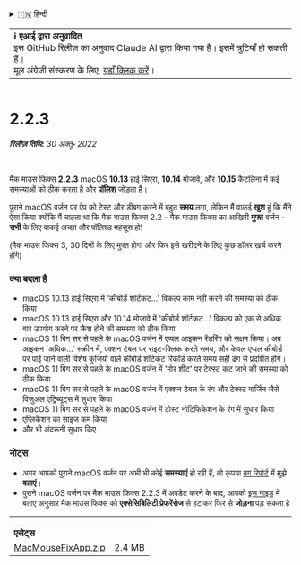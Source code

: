 <details>
<summary>🇮🇳 हिन्दी</summary>

[🇬🇧 English (GitHub)](https://github.com/noah-nuebling/mac-mouse-fix/releases/tag/2.2.3)\
[🇦🇩 Català](https://redirect.macmousefix.com/?target=mmf-release&tag=2.2.3&locale=ca)\
[🇩🇪 Deutsch](https://redirect.macmousefix.com/?target=mmf-release&tag=2.2.3&locale=de)\
[🇪🇸 Español](https://redirect.macmousefix.com/?target=mmf-release&tag=2.2.3&locale=es)\
[🇫🇷 Français](https://redirect.macmousefix.com/?target=mmf-release&tag=2.2.3&locale=fr)\
[🇮🇩 Indonesia](https://redirect.macmousefix.com/?target=mmf-release&tag=2.2.3&locale=id)\
[🇮🇹 Italiano](https://redirect.macmousefix.com/?target=mmf-release&tag=2.2.3&locale=it)\
[🇭🇺 Magyar](https://redirect.macmousefix.com/?target=mmf-release&tag=2.2.3&locale=hu)\
[🇳🇱 Nederlands](https://redirect.macmousefix.com/?target=mmf-release&tag=2.2.3&locale=nl)\
[🇵🇱 Polski](https://redirect.macmousefix.com/?target=mmf-release&tag=2.2.3&locale=pl)\
[🇧🇷 Português (Brasil)](https://redirect.macmousefix.com/?target=mmf-release&tag=2.2.3&locale=pt-BR)\
[🇵🇹 Português (Portugal)](https://redirect.macmousefix.com/?target=mmf-release&tag=2.2.3&locale=pt-PT)\
[🇷🇴 Română](https://redirect.macmousefix.com/?target=mmf-release&tag=2.2.3&locale=ro)\
[🇸🇪 Svenska](https://redirect.macmousefix.com/?target=mmf-release&tag=2.2.3&locale=sv)\
[🇻🇳 Tiếng Việt](https://redirect.macmousefix.com/?target=mmf-release&tag=2.2.3&locale=vi)\
[🇹🇷 Türkçe](https://redirect.macmousefix.com/?target=mmf-release&tag=2.2.3&locale=tr)\
[🇨🇿 Čeština](https://redirect.macmousefix.com/?target=mmf-release&tag=2.2.3&locale=cs)\
[🇬🇷 Ελληνικά](https://redirect.macmousefix.com/?target=mmf-release&tag=2.2.3&locale=el)\
[🇷🇺 Русский](https://redirect.macmousefix.com/?target=mmf-release&tag=2.2.3&locale=ru)\
[🇺🇦 Українська](https://redirect.macmousefix.com/?target=mmf-release&tag=2.2.3&locale=uk)\
[🇮🇱 עברית](https://redirect.macmousefix.com/?target=mmf-release&tag=2.2.3&locale=he)\
[🇸🇦 العربية](https://redirect.macmousefix.com/?target=mmf-release&tag=2.2.3&locale=ar)\
**🇮🇳 हिन्दी**\
[🇹🇭 ไทย](https://redirect.macmousefix.com/?target=mmf-release&tag=2.2.3&locale=th)\
[🇨🇳 中文 (简体)](https://redirect.macmousefix.com/?target=mmf-release&tag=2.2.3&locale=zh-Hans)\
[🇨🇳 中文 (繁體)](https://redirect.macmousefix.com/?target=mmf-release&tag=2.2.3&locale=zh-Hant)\
[🇭🇰 中文（香港)](https://redirect.macmousefix.com/?target=mmf-release&tag=2.2.3&locale=zh-HK)\
[🇯🇵 日本語](https://redirect.macmousefix.com/?target=mmf-release&tag=2.2.3&locale=ja)\
[🇰🇷 한국어](https://redirect.macmousefix.com/?target=mmf-release&tag=2.2.3&locale=ko)\
[Help translate Mac Mouse Fix to different languages!](https://github.com/noah-nuebling/mac-mouse-fix/discussions/731)
</details>
<table align=><td>
<b>ℹ️ एआई द्वारा अनुवादित</b><br>
इस GitHub रिलीज़ का अनुवाद Claude AI द्वारा किया गया है। इसमें त्रुटियाँ हो सकती हैं।<br>
मूल अंग्रेजी संस्करण के लिए, <a href="https://github.com/noah-nuebling/mac-mouse-fix/releases/tag/2.2.3">यहाँ क्लिक करें</a>।
</td></table>

<table></table>

# 2.2.3
***रिलीज़ तिथि:** 30 अक्तू॰ 2022*

<br>

मैक माउस फिक्स **2.2.3** macOS **10.13** हाई सिएरा, **10.14** मोजावे, और **10.15** कैटलिना में कई समस्याओं को ठीक करता है और **पॉलिश** जोड़ता है।

पुराने macOS वर्जन पर ऐप को टेस्ट और डीबग करने में बहुत **समय** लगा, लेकिन मैं वाकई **खुश** हूं कि मैंने ऐसा किया क्योंकि मैं चाहता था कि मैक माउस फिक्स 2.2 - मैक माउस फिक्स का आखिरी **मुफ्त** वर्जन - **सभी** के लिए वाकई अच्छा और पॉलिश्ड महसूस हो!

(मैक माउस फिक्स 3, 30 दिनों के लिए मुफ्त होगा और फिर इसे खरीदने के लिए कुछ डॉलर खर्च करने होंगे)

### क्या बदला है

- macOS 10.13 हाई सिएरा में 'कीबोर्ड शॉर्टकट...' विकल्प काम नहीं करने की समस्या को ठीक किया
- macOS 10.13 हाई सिएरा और 10.14 मोजावे में 'कीबोर्ड शॉर्टकट...' विकल्प को एक से अधिक बार उपयोग करने पर क्रैश होने की समस्या को ठीक किया
- macOS 11 बिग सर से पहले के macOS वर्जन में एप्पल आइकन रेंडरिंग को सक्षम किया। अब आइकन 'अधिक...' स्क्रीन में, एक्शन टेबल पर राइट-क्लिक करते समय, और केवल एप्पल कीबोर्ड पर पाई जाने वाली विशेष कुंजियों वाले कीबोर्ड शॉर्टकट रिकॉर्ड करते समय सही ढंग से प्रदर्शित होंगे।
- macOS 11 बिग सर से पहले के macOS वर्जन में 'मोर शीट' पर टेक्स्ट कट जाने की समस्या को ठीक किया
- macOS 11 बिग सर से पहले के macOS वर्जन में एक्शन टेबल के रंग और टेक्स्ट मार्जिन जैसे विजुअल एट्रिब्यूट्स में सुधार किया
- macOS 11 बिग सर से पहले के macOS वर्जन में टोस्ट नोटिफिकेशन के रंग में सुधार किया
- एप्लिकेशन का साइज कम किया
- और भी अंदरूनी सुधार किए

### नोट्स

- अगर आपको पुराने macOS वर्जन पर अभी भी कोई **समस्याएं** हो रही हैं, तो कृपया [बग रिपोर्ट](https://noah-nuebling.github.io/mac-mouse-fix-feedback-assistant/?type=bug-report) में मुझे **बताएं**।
- पुराने macOS वर्जन पर मैक माउस फिक्स 2.2.3 में अपडेट करने के बाद, आपको [इस गाइड](https://github.com/noah-nuebling/mac-mouse-fix/discussions/101) में बताए अनुसार मैक माउस फिक्स को **एक्सेसिबिलिटी प्रेफरेंसेज** से हटाकर फिर से **जोड़ना** पड़ सकता है

---

<table align="start">
<tr>
    <td colspan=2>
        <b>एसेट्स</b>
    </td>
</tr>
<tr>
    <td><a href="https://github.com/noah-nuebling/mac-mouse-fix/releases/download/2.2.3/MacMouseFixApp.zip">MacMouseFixApp.zip</a></td>
    <td>2.4 MB</td>
</tr>
</table>